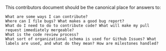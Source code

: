 This contributors document should be the canonical place for answers to:

    What are some ways I can contribute?
    Where can I file bugs? What makes a good bug report?
    What do I need to do to contribute code? What will make my pull request immediately mergeable?
    What is the code review process?
    What sort of organizational schema is used for Github Issues? What labels are used, and what do they mean? How are milestones handled?

